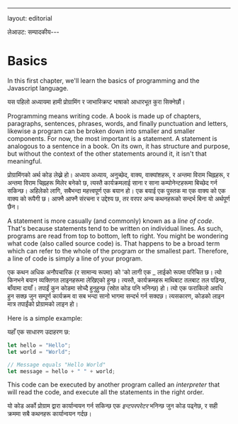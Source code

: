 ---
layout: editorial

लेआउट: सम्पादकीय---

# Basics

In this first chapter, we'll learn the basics of programming and the Javascript language.

यस पहिलो अध्यायमा हामी प्रोग्रामिंग र जाभास्क्रिप्ट भाषाको आधारभूत कुरा सिक्नेछौं।

Programming means writing code. A book is made up of chapters, paragraphs, sentences, phrases, words, and finally punctuation and letters, likewise a program can be broken down into smaller and smaller components. For now, the most important is a statement. A statement is analogous to a sentence in a book. On its own, it has structure and purpose, but without the context of the other statements around it, it isn't that meaningful.

प्रोग्रामिंगको अर्थ कोड लेख्ने हो। अध्याय अध्याय, अनुच्छेद, वाक्य, वाक्यांशहरू, र अन्तमा विराम चिह्नहरू, र अन्तमा विराम चिह्नहरू मिलेर बनेको छ, त्यस्तै कार्यक्रमलाई साना र साना कम्पोनेन्टहरूमा बिच्छेद गर्न सकिन्छ। अहिलेको लागि, सबैभन्दा महत्त्वपूर्ण एक बयान हो। एक बयाई एक पुस्तक मा एक वाक्य को एक वाक्य को रूपैगी छ। आफ्नै आफ्नै संरचना र उद्देश्य छ, तर वरपर अन्य कथनहरूको सन्दर्भ बिना यो अर्थपूर्ण छैन।

A statement is more casually (and commonly) known as a _line of code_. That's because statements tend to be written on individual lines. As such, programs are read from top to bottom, left to right. You might be wondering what code (also called source code) is. That happens to be a broad term which can refer to the whole of the program or the smallest part. Therefore, a line of code is simply a line of your program.

एक कथन अधिक अनौपचारिक (र सामान्य रूपमा) को 'को लागी एक _ लाईको रूपमा परिचित छ। त्यो किनभने बयान व्यक्तिगत लाइनहरूमा लेखिएको हुन्छ। त्यस्तै, कार्यक्रमहरू माथिबाट तलबाट तल पढिन्छ, बाँयामा दायाँ। तपाईं कुन कोडमा सोच्दै हुनुहुन्छ (स्रोत कोड पनि भनिन्छ) हो। त्यो एक फराकिलो अवधि हुन सक्छ जुन सम्पूर्ण कार्यक्रम वा सब भन्दा सानो भागमा सन्दर्भ गर्न सक्दछ। त्यसकारण, कोडको लाइन मात्र तपाईंको प्रोग्रामको लाइन हो।

Here is a simple example:

यहाँ एक साधारण उदाहरण छ:

```javascript
let hello = "Hello";
let world = "World";

// Message equals "Hello World"
let message = hello + " " + world;
```

This code can be executed by another program called an _interpreter_ that will read the code, and execute all the statements in the right order.

यो कोड अर्को प्रोग्राम द्वारा कार्यान्वयन गर्न सकिन्छ एक _इन्टपरपरेटर_ भनिन्छ जुन कोड पढ्नेछ, र सही क्रममा सबै कथनहरू कार्यान्वयन गर्दछ।
